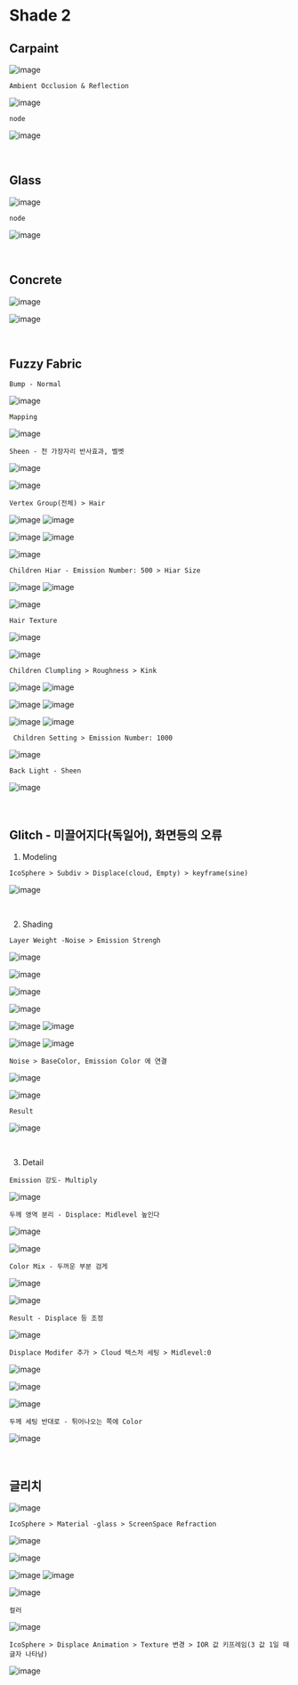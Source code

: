 Shade 2
=========

Carpaint
----------

![image](https://user-images.githubusercontent.com/30430227/138903490-b2cb8581-afed-4dab-a4b6-7ef3dd18af85.png)

`Ambient Occlusion & Reflection`

![image](https://user-images.githubusercontent.com/30430227/138904094-af8a8903-da72-49a1-89ad-0648d45587a8.png)

`node`

![image](https://user-images.githubusercontent.com/30430227/138903925-8a367010-263c-4e17-bd28-a3f100db5058.png)


<br>

Glass
---------

![image](https://user-images.githubusercontent.com/30430227/138906488-7dabb2ac-8f82-413c-b4c5-22341efc18f3.png)

`node`

![image](https://user-images.githubusercontent.com/30430227/138906701-1b365d16-ae4d-4c6f-a827-e4bdf8fa5978.png)

<br>

Concrete
-----------

![image](https://user-images.githubusercontent.com/30430227/139505693-5bff0069-3937-4344-98b6-22293b247bc2.png)

![image](https://user-images.githubusercontent.com/30430227/139505751-e4e65e99-f2ba-4b2c-9e1c-85d95eab5870.png)


<br>

Fuzzy Fabric 
--------------

`Bump - Normal`

![image](https://user-images.githubusercontent.com/30430227/139506550-059373de-1f57-4464-bc30-8750f6539fde.png)

`Mapping`

![image](https://user-images.githubusercontent.com/30430227/139506771-f2b5e5c9-733f-4bd6-be7f-cee1aba4982a.png)

`Sheen - 천 가장자리 반사효과, 벨벳`

![image](https://user-images.githubusercontent.com/30430227/139507069-821b0344-05c3-49e0-a669-9ddf413c2268.png)

![image](https://user-images.githubusercontent.com/30430227/139507206-c6516fb2-67ec-440c-bbc0-abbd5c2e8cc9.png)

`Vertex Group(전체) > Hair`

![image](https://user-images.githubusercontent.com/30430227/139507381-818c3732-0957-4a73-99d1-181c8aae1748.png)
![image](https://user-images.githubusercontent.com/30430227/139507398-6188ebeb-c5b5-4d0a-9c30-b01746189850.png)

![image](https://user-images.githubusercontent.com/30430227/139507537-5a9be0c9-0aa4-402d-a914-3e9c99dfa1d1.png)
![image](https://user-images.githubusercontent.com/30430227/139507502-d2ea3af0-05ca-4d30-89cb-67ec5b54b902.png)

![image](https://user-images.githubusercontent.com/30430227/139507602-f80f5a37-b389-4b51-9ad3-e09fae2c89aa.png)

`Children Hiar - Emission Number: 500 > Hiar Size`

![image](https://user-images.githubusercontent.com/30430227/139507761-cdf1cce5-e0ed-47fa-9918-b76bcb6887b2.png)
![image](https://user-images.githubusercontent.com/30430227/139507748-6f588621-f738-4251-92a4-3f2724564260.png)

![image](https://user-images.githubusercontent.com/30430227/139507942-61d28132-9a25-4d4a-ac84-81b88f35afe4.png)

`Hair Texture`

![image](https://user-images.githubusercontent.com/30430227/139508126-6d9182ad-bb62-4617-b676-2cdb3c97a8b0.png)

![image](https://user-images.githubusercontent.com/30430227/139508104-157af42c-c212-401e-867e-fc26f9e7a818.png)

`Children Clumpling > Roughness > Kink`

![image](https://user-images.githubusercontent.com/30430227/139508389-6a005328-1c2a-4dac-9cde-1245f82ba109.png)
![image](https://user-images.githubusercontent.com/30430227/139508368-606d3e7e-f697-4ff5-a02e-58d2575f4d51.png)

![image](https://user-images.githubusercontent.com/30430227/139508405-ef1d164b-f453-40ca-9c2a-5424cf67e753.png)
![image](https://user-images.githubusercontent.com/30430227/139508428-f1e9b0ed-4da2-49b0-9d44-3f68919ab475.png)

![image](https://user-images.githubusercontent.com/30430227/139508564-387119e0-a3b4-4efe-a840-9821c16922d3.png)
![image](https://user-images.githubusercontent.com/30430227/139508586-fcc0648d-74a3-4a20-8871-b906819c725b.png)

` Children Setting > Emission Number: 1000`

![image](https://user-images.githubusercontent.com/30430227/139508769-a230f252-5d7e-461d-854f-c927f930a93d.png)

`Back Light - Sheen`

![image](https://user-images.githubusercontent.com/30430227/139508922-08b12bf0-eb09-41bb-8fc6-7537d7f94318.png)

<br>

Glitch - 미끌어지다(독일어), 화면등의 오류
------------------------------------------

1. Modeling

`IcoSphere > Subdiv > Displace(cloud, Empty) > keyframe(sine)`

![image](https://user-images.githubusercontent.com/30430227/143680062-0afd1131-d904-4ae5-8015-65f7033bc3f1.png)

<br>

2. Shading

`Layer Weight -Noise > Emission Strengh`

![image](https://user-images.githubusercontent.com/30430227/143680240-e4676faa-1d1f-4da7-b50b-2a4a8e480a22.png)

![image](https://user-images.githubusercontent.com/30430227/143680243-e9187596-3960-4afe-8228-fdfbf9cdaa97.png)

![image](https://user-images.githubusercontent.com/30430227/143680279-cce5f10f-0aa6-4583-8f59-f555c49c7d4c.png)

![image](https://user-images.githubusercontent.com/30430227/143680310-72c21943-d941-4df9-81cc-9671f0f05c41.png)

![image](https://user-images.githubusercontent.com/30430227/143680596-225ea857-5e9e-4f62-89a7-94225682cc51.png)
![image](https://user-images.githubusercontent.com/30430227/143680589-65a9b33d-f369-4f1f-a3ee-1fa6338c66c0.png)

![image](https://user-images.githubusercontent.com/30430227/143680620-70edf196-3dc5-406b-9200-ff6da9dbb387.png)
![image](https://user-images.githubusercontent.com/30430227/143680544-1fd855f8-1ace-4c40-b64f-212854043b8c.png)

`Noise > BaseColor, Emission Color 에 연결`

![image](https://user-images.githubusercontent.com/30430227/143680735-44248661-7c61-432c-bc1a-2eb0e15d94ec.png)

![image](https://user-images.githubusercontent.com/30430227/143680750-3605528d-b5d2-4f02-b64a-e6aec4975a5e.png)

`Result`

![image](https://user-images.githubusercontent.com/30430227/143680802-53448572-a6bc-4b7e-a1c6-c4cfff769396.png)

<br>

3. Detail

`Emission 강도- Multiply`

![image](https://user-images.githubusercontent.com/30430227/143680948-9bae1506-6755-4501-a78a-3beb1aae969a.png)

`두께 영역 분리 - Displace: Midlevel 높인다`

![image](https://user-images.githubusercontent.com/30430227/143681084-44c3f2f5-c3eb-4cc8-a6af-39232c40a5cc.png)

![image](https://user-images.githubusercontent.com/30430227/143681130-fa662ae7-9b27-421e-99dc-20f6f39706ae.png)

`Color Mix - 두꺼운 부분 검게`

![image](https://user-images.githubusercontent.com/30430227/143681229-bdae83d9-10b9-4edb-8cb9-d8db45022a48.png)

![image](https://user-images.githubusercontent.com/30430227/143681238-3750d26f-03b5-4382-a07d-3f6ec7236502.png)

`Result - Displace 등 조정`

![image](https://user-images.githubusercontent.com/30430227/143681492-09cf350d-bd0f-4aa9-958f-7393e90af3c3.png)

`Displace Modifer 추가 > Cloud 텍스처 세팅 > Midlevel:0`

![image](https://user-images.githubusercontent.com/30430227/143681773-5600b274-8cca-4a71-a47c-74b07879a2c8.png)

![image](https://user-images.githubusercontent.com/30430227/143681779-c6391a3e-2f84-46db-a210-e59755dce62e.png)

![image](https://user-images.githubusercontent.com/30430227/143681818-008b5ec0-47cf-41ec-83bd-408ff6dacfd6.png)

`두께 세팅 반대로 - 튀어나오는 쪽에 Color`

![image](https://user-images.githubusercontent.com/30430227/143681995-f8dfd3a5-cb3d-4eb4-aaef-dd1ed8c45ee0.png)

<br>

글리치 
-------

![image](https://user-images.githubusercontent.com/30430227/143682729-154893bf-816d-4dbc-8194-431a5c1226c4.png)

`IcoSphere > Material -glass > ScreenSpace Refraction`

![image](https://user-images.githubusercontent.com/30430227/143682801-7f79c523-d01d-47ab-88cd-03edddf606b9.png)

![image](https://user-images.githubusercontent.com/30430227/143682941-09c064c9-a972-4a7e-9185-51c33f7604f3.png)

![image](https://user-images.githubusercontent.com/30430227/143682948-c658d778-737d-4232-b1ab-1e31a3c1eb4d.png)
![image](https://user-images.githubusercontent.com/30430227/143682959-bdf429a6-f7ae-4aca-ad4b-84c364af4236.png)

![image](https://user-images.githubusercontent.com/30430227/143682981-6aaf4b22-4c3f-4c49-b296-9a81f34f7960.png)

`컬러`

![image](https://user-images.githubusercontent.com/30430227/143683188-4c37d7cf-13cd-4da7-8305-2ac52ff4b1ca.png)

`IcoSphere > Displace Animation > Texture 변경 > IOR 값 키프레임(3 값 1일 때 글자 나타남)`

![image](https://user-images.githubusercontent.com/30430227/143683212-a93e9cd2-6132-41b9-9a94-b49e57c8af04.png)







